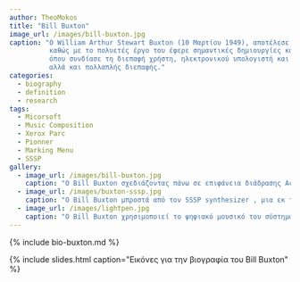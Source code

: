 ```yaml
---
author: TheoMokos
title: "Bill Buxton"
image_url: /images/bill-buxton.jpg
caption: "Ο William Arthur Stewart Buxton (10 Μαρτίου 1949), αποτέλεσε έναν από τους πρωτοπόρους στην επικοινωνία ανθρώπου υπολογιστή,
          καθώς με το πολυετές έργο του έφερε σημαντικές δημιουργίες και εφαρμογές αυτών , στον κλάδο. Ένας ερευβητής, συγγραφέας, μουσικός και μηχανικός Η/Υ
          όπου συνδίασε τη διεπαφή χρήστη, ηλεκτρονικού υπολογιστή και μουσικής, υπέυθυνος για δημιοθργίες εργαλείων ψηφιακής μουσικής σύνθεσης
          αλλά και πολλαπλής διεπαφής."
categories:
  - biography
  - definition
  - research
tags:
  - Micorsoft
  - Music Composition
  - Xerox Parc
  - Pionner
  - Marking Menu
  - SSSP
gallery:
  - image_url: /images/bill-buxton.jpg
    caption: "Ο Bill Buxton σχεδιάζοντας πάνω σε επιφάνεια διάδρασης Active Desk. Το όλο έργο που καταγράφει τις κινήσεις του οφείλεται στο Hydra, μια μονάδα βιντεοσκόπησης πάνω στην επιφάνεια."
  - image_url: /images/buxton-sssp.jpg
    caption: "O Bill Buxton μπροστά από τον SSSP synthesizer , μια εκ των δημιουργιών του, ο οποίος ήταν συμβατός με τα περισσότερα ψηφιακά υπολογιστικά συστήμα που χρησιμοποιούσε."
  - image_url: /images/lightpen.jpg
    caption: "Ο Bill Buxton χρησιμοποιεί το ψηφιακό μουσικό του σύστημα στο ερευνητικόσυνέδριο του Καναδά το 1970. Είναι αξιοσημείωτο το ότι χρησιμοποεί το ένα χέρι για να διαχειρίζεται το πληκτρολόγιο με νότες , και το δέυτερο για να τοποθετεί τις νότες στο γραφικό πεντάγραμμο."
---
```


{% include bio-buxton.md %}

{% include slides.html caption="Εικόνες για την βιογραφία του Bill Buxton" %}

